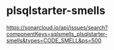 # plsqlstarter-smells

https://sonarcloud.io/api/issues/search?componentKeys=sqlsmells_plsqlstarter-smells&types=CODE_SMELL&ps=500
